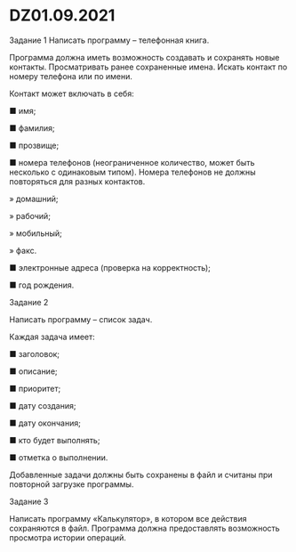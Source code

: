 # DZ01.09.2021
Задание 1
Написать программу – телефонная книга.

Программа должна иметь возможность создавать и сохранять новые контакты. Просматривать ранее сохраненные
имена. Искать контакт по номеру телефона или по имени.

Контакт может включать в себя:

■ имя;

■ фамилия;

■ прозвище;

■ номера телефонов (неограниченное количество, может
быть несколько с одинаковым типом). Номера телефонов
не должны повторяться для разных контактов.

» домашний;

» рабочий;

» мобильный;

» факс.

■ электронные адреса (проверка на корректность);

■ год рождения.

Задание 2

Написать программу – список задач.

Каждая задача имеет:

■ заголовок;

■ описание;

■ приоритет;

■ дату создания;

■ дату окончания;

■ кто будет выполнять;

■ отметка о выполнении.

Добавленные задачи должны быть сохранены в файл и
считаны при повторной загрузке программы.

Задание 3

Написать программу «Калькулятор», в котором все действия сохраняются в файл. Программа должна предоставлять возможность просмотра истории операций.

